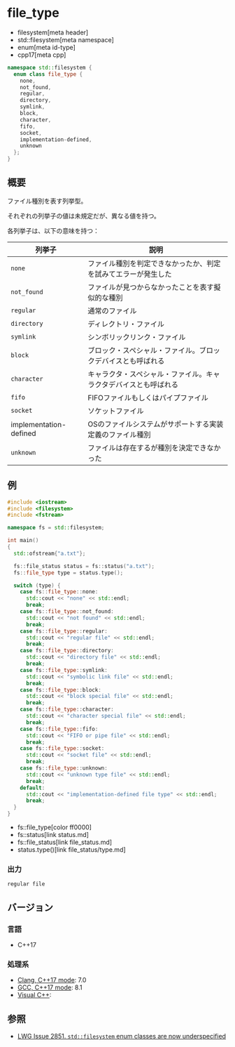 # file_type
* filesystem[meta header]
* std::filesystem[meta namespace]
* enum[meta id-type]
* cpp17[meta cpp]

```cpp
namespace std::filesystem {
  enum class file_type {
    none,
    not_found,
    regular,
    directory,
    symlink,
    block,
    character,
    fifo,
    socket,
    implementation-defined,
    unknown
  };
}
```

## 概要
ファイル種別を表す列挙型。

それぞれの列挙子の値は未規定だが、異なる値を持つ。

各列挙子は、以下の意味を持つ：

| 列挙子 | 説明 |
|--------|------|
| `none`      | ファイル種別を判定できなかったか、判定を試みてエラーが発生した |
| `not_found` | ファイルが見つからなかったことを表す擬似的な種別 |
| `regular`   | 通常のファイル |
| `directory` | ディレクトリ・ファイル |
| `symlink`   | シンボリックリンク・ファイル |
| `block`     | ブロック・スペシャル・ファイル。ブロックデバイスとも呼ばれる |
| `character` | キャラクタ・スペシャル・ファイル。キャラクタデバイスとも呼ばれる |
| `fifo`      | FIFOファイルもしくはパイプファイル |
| `socket`    | ソケットファイル |
| implementation-defined | OSのファイルシステムがサポートする実装定義のファイル種別 |
| `unknown`   | ファイルは存在するが種別を決定できなかった |


## 例
```cpp example
#include <iostream>
#include <filesystem>
#include <fstream>

namespace fs = std::filesystem;

int main()
{
  std::ofstream{"a.txt"};

  fs::file_status status = fs::status("a.txt");
  fs::file_type type = status.type();

  switch (type) {
    case fs::file_type::none:
      std::cout << "none" << std::endl;
      break;
    case fs::file_type::not_found:
      std::cout << "not found" << std::endl;
      break;
    case fs::file_type::regular:
      std::cout << "regular file" << std::endl;
      break;
    case fs::file_type::directory:
      std::cout << "directory file" << std::endl;
      break;
    case fs::file_type::symlink:
      std::cout << "symbolic link file" << std::endl;
      break;
    case fs::file_type::block:
      std::cout << "block special file" << std::endl;
      break;
    case fs::file_type::character:
      std::cout << "character special file" << std::endl;
      break;
    case fs::file_type::fifo:
      std::cout << "FIFO or pipe file" << std::endl;
      break;
    case fs::file_type::socket:
      std::cout << "socket file" << std::endl;
      break;
    case fs::file_type::unknown:
      std::cout << "unknown type file" << std::endl;
      break;
    default:
      std::cout << "implementation-defined file type" << std::endl;
      break;
  }
}
```
* fs::file_type[color ff0000]
* fs::status[link status.md]
* fs::file_status[link file_status.md]
* status.type()[link file_status/type.md]

### 出力
```
regular file
```

## バージョン
### 言語
- C++17

### 処理系
- [Clang, C++17 mode](/implementation.md#clang): 7.0
- [GCC, C++17 mode](/implementation.md#gcc): 8.1
- [Visual C++](/implementation.md#visual_cpp):


## 参照
- [LWG Issue 2851. `std::filesystem` enum classes are now underspecified](https://wg21.cmeerw.net/lwg/issue2851)
